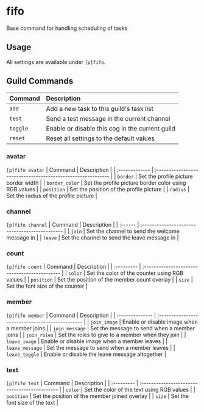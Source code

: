 # fifo
Base command for handling scheduling of tasks

## Usage
All settings are available under `[p]fifo`.

## Guild Commands
| Command        | Description                                                  |
| :------------- | :----------------------------------------------------------- |
| `add`          | Add a new task to this guild's task list                     |  
| `test`         | Send a test message in the current channel                   |
| `toggle`       | Enable or disable this cog in the current guild              |
| `reset`        | Reset all settings to the default values                     |

### avatar
`[p]fifo avatar`
| Command        | Description                                                  |
| :------------- | :----------------------------------------------------------- |
| `border`       | Set the profile picture border width                         |
| `border_color` | Set the profile picture border color using RGB values        |
| `position`     | Set the position of the profile picture                      |
| `radius`       | Set the radius of the profile picture                        |

### channel
`[p]fifo channel`
| Command | Description                                    |
| :------ | :--------------------------------------------- |
| `join`  | Set the channel to send the welcome message in |
| `leave` | Set the channel to send the leave message in   |

### count
`[p]fifo count`
| Command    | Description                                   |
| :--------- | :-------------------------------------------- |
| `color`    | Set the color of the counter using RGB values |
| `position` | Set the position of the member count overlay  |
| `size`     | Set the font size of the counter              |

### member
`[p]fifo member`
| Command         | Description                                      |
| :-------------- | :----------------------------------------------- |
| `join_image`    | Enable or disable image when a member joins      |
| `join_message`  | Set the message to send when a member joins      |
| `join_roles`    | Set the roles to give to a member when they join |
| `leave_image`   | Enable or disable image when a member leaves     |
| `leave_message` | Set the message to send when a member leaves     |
| `leave_toggle`  | Enable or disable the leave message altogether   |

### text
`[p]fifo text`
| Command    | Description                                   |
| :--------- | :-------------------------------------------- |
| `color`    | Set the color of the text using RGB values    |
| `position` | Set the position of the member joined overlay |
| `size`     | Set the font size of the text                 |
